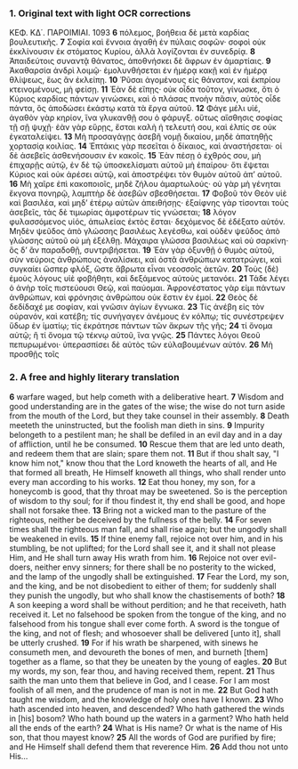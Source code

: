 ### 1. Original text with light OCR corrections

ΚΕΦ. ΚΔ΄. ΠΑΡΟΙΜΙΑΙ. 1093
**6** πόλεμος, βοήθεια δὲ μετὰ καρδίας βουλευτικῆς.
**7** Σοφία καὶ ἔννοια ἀγαθὴ ἐν πύλαις σοφῶν· σοφοὶ οὐκ ἐκκλίνουσιν ἐκ στόματος Κυρίου, ἀλλὰ λογίζονται ἐν συνεδρίᾳ.
**8** Ἀπαιδεύτοις συναντᾷ θάνατος, ἀποθνήσκει δὲ ἄφρων ἐν ἁμαρτίαις.
**9** Ἀκαθαρσία ἀνδρὶ λοιμῷ· ἐμολυνθήσεται ἐν ἡμέρᾳ κακῇ καὶ ἐν ἡμέρᾳ θλίψεως, ἕως ἂν ἐκλείπῃ.
**10** Ῥῦσαι ἀγομένους εἰς θάνατον, καὶ ἐκπρίου κτεινομένους, μὴ φείσῃ.
**11** Ἐὰν δὲ εἴπῃς· οὐκ οἶδα τοῦτον, γίνωσκε, ὅτι ὁ Κύριος καρδίας πάντων γινώσκει, καὶ ὁ πλάσας πνοὴν πᾶσιν, αὐτὸς οἶδε πάντα, ὃς ἀποδώσει ἑκάστῳ κατὰ τὰ ἔργα αὐτοῦ.
**12** Φάγε μέλι υἱέ, ἀγαθὸν γὰρ κηρίον, ἵνα γλυκανθῇ σου ὁ φάρυγξ. οὕτως αἴσθησις σοφίας τῇ σῇ ψυχῇ· ἐὰν γὰρ εὕρῃς, ἔσται καλὴ ἡ τελευτή σου, καὶ ἐλπίς σε οὐκ ἐγκαταλείψει.
**13** Μὴ προσαγάγῃς ἀσεβῆ νομῇ δικαίου, μηδὲ ἀπατηθῇς χορτασίᾳ κοιλίας.
**14** Ἑπτάκις γὰρ πεσεῖται ὁ δίκαιος, καὶ ἀναστήσεται· οἱ δὲ ἀσεβεῖς ἀσθενήσουσιν ἐν κακοῖς.
**15** Ἐὰν πέσῃ ὁ ἐχθρός σου, μὴ ἐπιχαρῇς αὐτῷ, ἐν δὲ τῷ ὑποσκελίσματι αὐτοῦ μὴ ἐπαίρου· ὅτι ἔψεται Κύριος καὶ οὐκ ἀρέσει αὐτῷ, καὶ ἀποστρέψει τὸν θυμὸν αὐτοῦ ἀπ’ αὐτοῦ.
**16** Μὴ χαῖρε ἐπὶ κακοποιοῖς, μηδὲ ζήλου ἁμαρτωλούς· οὐ γὰρ μὴ γένηται ἔκγονα πονηρῷ, λαμπτὴρ δὲ ἀσεβῶν σβεσθήσεται.
**17** Φοβοῦ τὸν Θεὸν υἱὲ καὶ βασιλέα, καὶ μηδ’ ἑτέρῳ αὐτῶν ἀπειθήσῃς· ἐξαίφνης γὰρ τίσονται τοὺς ἀσεβεῖς, τὰς δὲ τιμωρίας ἀμφοτέρων τίς γνώσεται;
**18** λόγον φυλασσόμενος υἱός, ἀπωλείας ἐκτὸς ἔσται· δεχόμενος δὲ ἐδέξατο αὐτόν. Μηδὲν ψεῦδος ἀπὸ γλώσσης βασιλέως λεγέσθω, καὶ οὐδὲν ψεῦδος ἀπὸ γλώσσης αὐτοῦ οὐ μὴ ἐξέλθῃ. Μάχαιρα γλώσσα βασιλέως καὶ οὐ σαρκίνη· ὃς δ’ ἂν παραδοθῇ, συντριβήσεται.
**19** Ἐὰν γὰρ ὀξυνθῇ ὁ θυμὸς αὐτοῦ, σὺν νεύροις ἀνθρώπους ἀναλίσκει, καὶ ὀστᾶ ἀνθρώπων κατατρώγει, καὶ συγκαίει ὥσπερ φλόξ, ὥστε ἄβρωτα εἶναι νεοσσοῖς ἀετῶν.
**20** Τοὺς (δὲ) ἐμοὺς λόγους υἱὲ φοβήθητι, καὶ δεξάμενος αὐτοὺς μετανόει.
**21** Τάδε λέγει ὁ ἀνὴρ τοῖς πιστεύουσι Θεῷ, καὶ παύομαι. Ἀφρονέστατος γὰρ εἰμι πάντων ἀνθρώπων, καὶ φρόνησις ἀνθρώπου οὐκ ἔστιν ἐν ἐμοί.
**22** Θεὸς δὲ δεδίδαχέ με σοφίαν, καὶ γνῶσιν ἁγίων ἔγνωκα.
**23** Τίς ἀνέβη εἰς τὸν οὐρανόν, καὶ κατέβη; τίς συνήγαγεν ἀνέμους ἐν κόλπῳ; τίς συνέστρεψεν ὕδωρ ἐν ἱματίῳ; τίς ἐκράτησε πάντων τῶν ἄκρων τῆς γῆς;
**24** τί ὄνομα αὐτῷ; ἢ τί ὄνομα τῷ τέκνῳ αὐτοῦ, ἵνα γνῷς.
**25** Πάντες λόγοι Θεοῦ πεπυρωμένοι· ὑπερασπίσει δὲ αὐτὸς τῶν εὐλαβουμένων αὐτόν.
**26** Μὴ προσθῇς τοῖς

### 2. A free and highly literary translation

**6** warfare waged, but help cometh with a deliberative heart.
**7** Wisdom and good understanding are in the gates of the wise; the wise do not turn aside from the mouth of the Lord, but they take counsel in their assembly.
**8** Death meeteth the uninstructed, but the foolish man dieth in sins.
**9** Impurity belongeth to a pestilent man; he shall be defiled in an evil day and in a day of affliction, until he be consumed.
**10** Rescue them that are led unto death, and redeem them that are slain; spare them not.
**11** But if thou shalt say, "I know him not," know thou that the Lord knoweth the hearts of all, and He that formed all breath, He Himself knoweth all things, who shall render unto every man according to his works.
**12** Eat thou honey, my son, for a honeycomb is good, that thy throat may be sweetened. So is the perception of wisdom to thy soul; for if thou findest it, thy end shall be good, and hope shall not forsake thee.
**13** Bring not a wicked man to the pasture of the righteous, neither be deceived by the fullness of the belly.
**14** For seven times shall the righteous man fall, and shall rise again; but the ungodly shall be weakened in evils.
**15** If thine enemy fall, rejoice not over him, and in his stumbling, be not uplifted; for the Lord shall see it, and it shall not please Him, and He shall turn away His wrath from him.
**16** Rejoice not over evil-doers, neither envy sinners; for there shall be no posterity to the wicked, and the lamp of the ungodly shall be extinguished.
**17** Fear the Lord, my son, and the king, and be not disobedient to either of them; for suddenly shall they punish the ungodly, but who shall know the chastisements of both?
**18** A son keeping a word shall be without perdition; and he that receiveth, hath received it. Let no falsehood be spoken from the tongue of the king, and no falsehood from his tongue shall ever come forth. A sword is the tongue of the king, and not of flesh; and whosoever shall be delivered [unto it], shall be utterly crushed.
**19** For if his wrath be sharpened, with sinews he consumeth men, and devoureth the bones of men, and burneth [them] together as a flame, so that they be uneaten by the young of eagles.
**20** But my words, my son, fear thou, and having received them, repent.
**21** Thus saith the man unto them that believe in God, and I cease. For I am most foolish of all men, and the prudence of man is not in me.
**22** But God hath taught me wisdom, and the knowledge of holy ones have I known.
**23** Who hath ascended into heaven, and descended? Who hath gathered the winds in [his] bosom? Who hath bound up the waters in a garment? Who hath held all the ends of the earth?
**24** What is His name? Or what is the name of His son, that thou mayest know?
**25** All the words of God are purified by fire; and He Himself shall defend them that reverence Him.
**26** Add thou not unto His...